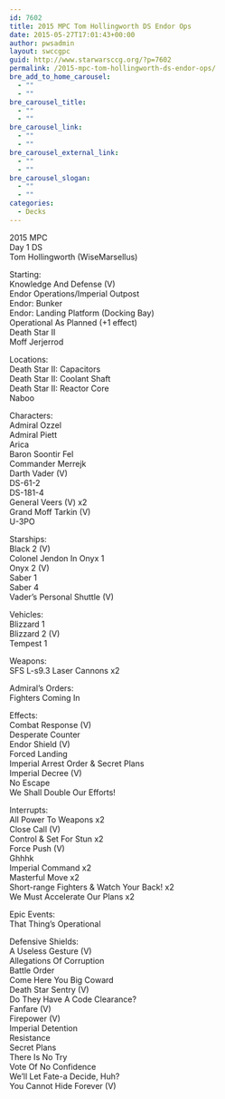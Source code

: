```yaml
---
id: 7602
title: 2015 MPC Tom Hollingworth DS Endor Ops
date: 2015-05-27T17:01:43+00:00
author: pwsadmin
layout: swccgpc
guid: http://www.starwarsccg.org/?p=7602
permalink: /2015-mpc-tom-hollingworth-ds-endor-ops/
bre_add_to_home_carousel:
  - ""
  - ""
bre_carousel_title:
  - ""
  - ""
bre_carousel_link:
  - ""
  - ""
bre_carousel_external_link:
  - ""
  - ""
bre_carousel_slogan:
  - ""
  - ""
categories:
  - Decks
---
```

2015 MPC  
Day 1 DS  
Tom Hollingworth (WiseMarsellus)

Starting:  
Knowledge And Defense (V)  
Endor Operations/Imperial Outpost  
Endor: Bunker  
Endor: Landing Platform (Docking Bay)  
Operational As Planned (+1 effect)  
Death Star II  
Moff Jerjerrod

Locations:  
Death Star II: Capacitors  
Death Star II: Coolant Shaft  
Death Star II: Reactor Core  
Naboo

Characters:  
Admiral Ozzel  
Admiral Piett  
Arica  
Baron Soontir Fel  
Commander Merrejk  
Darth Vader (V)  
DS-61-2  
DS-181-4  
General Veers (V) x2  
Grand Moff Tarkin (V)  
U-3PO

Starships:  
Black 2 (V)  
Colonel Jendon In Onyx 1  
Onyx 2 (V)  
Saber 1  
Saber 4  
Vader&#8217;s Personal Shuttle (V)

Vehicles:  
Blizzard 1  
Blizzard 2 (V)  
Tempest 1

Weapons:  
SFS L-s9.3 Laser Cannons x2

Admiral&#8217;s Orders:  
Fighters Coming In

Effects:  
Combat Response (V)  
Desperate Counter  
Endor Shield (V)  
Forced Landing  
Imperial Arrest Order & Secret Plans  
Imperial Decree (V)  
No Escape  
We Shall Double Our Efforts!

Interrupts:  
All Power To Weapons x2  
Close Call (V)  
Control & Set For Stun x2  
Force Push (V)  
Ghhhk  
Imperial Command x2  
Masterful Move x2  
Short-range Fighters & Watch Your Back! x2  
We Must Accelerate Our Plans x2

Epic Events:  
That Thing&#8217;s Operational

Defensive Shields:  
A Useless Gesture (V)  
Allegations Of Corruption  
Battle Order  
Come Here You Big Coward  
Death Star Sentry (V)  
Do They Have A Code Clearance?  
Fanfare (V)  
Firepower (V)  
Imperial Detention  
Resistance  
Secret Plans  
There Is No Try  
Vote Of No Confidence  
We&#8217;ll Let Fate-a Decide, Huh?  
You Cannot Hide Forever (V)